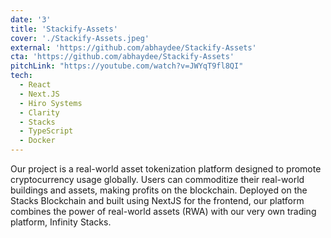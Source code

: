 ```yaml
---
date: '3'
title: 'Stackify-Assets'
cover: './Stackify-Assets.jpeg'
external: 'https://github.com/abhaydee/Stackify-Assets'
cta: 'https://github.com/abhaydee/Stackify-Assets'
pitchLink: "https://youtube.com/watch?v=JWYqT9fl8QI"
tech:
  - React
  - Next.JS
  - Hiro Systems
  - Clarity
  - Stacks
  - TypeScript
  - Docker
---
```


Our project is a real-world asset tokenization platform designed to promote cryptocurrency usage globally. Users can commoditize their real-world buildings and assets, making profits on the blockchain. Deployed on the Stacks Blockchain and built using NextJS for the frontend, our platform combines the power of real-world assets (RWA) with our very own trading platform, Infinity Stacks.
